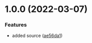 # 1.0.0 (2022-03-07)


### Features

* added source ([ae56da1](https://github.com/eui-official/block-code/commit/ae56da18b8255f8cdc5fd31862064b065849f10a))
